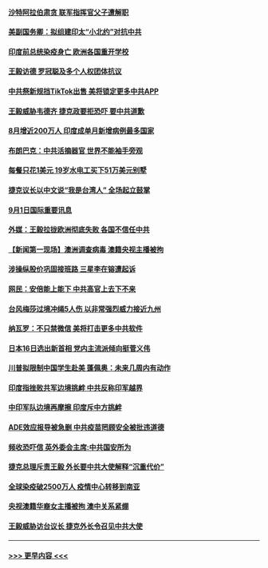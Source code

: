 #### [沙特阿拉伯肃贪 联军指挥官父子遭解职](../pages/prog202/a102931351.md?t=09020002) 
#### [美副国务卿：拟组建印太“小北约”对抗中共](../pages/prog202/a102931361.md?t=09020002) 
#### [印度前总统染疫身亡 欧洲各国重开学校](../pages/prog202/a102931347.md?t=09020002) 
#### [王毅访德 罗冠聪及多个人权团体抗议](../pages/prog202/a102931345.md?t=09020002) 
#### [中共祭新规挡TikTok出售 美将锁定更多中共APP](../pages/prog202/a102931321.md?t=09020002) 
#### [王毅威胁韦德齐 捷克政要拒恐吓 要中共道歉](../pages/prog202/a102931313.md?t=09020002) 
#### [8月增近200万人 印度成单月新增病例最多国家](../pages/prog202/a102931116.md?t=09020002) 
#### [布朗巴克：中共活摘器官 世界不能袖手旁观](../pages/prog202/a102931271.md?t=09020002) 
#### [每餐只花1美元 19岁水电工买下51万美元别墅](../pages/prog202/a102931184.md?t=09020002) 
#### [捷克议长以中文说“我是台湾人” 全场起立鼓掌](../pages/prog202/a102931191.md?t=09020002) 
#### [9月1日国际重要讯息](../pages/prog202/a102931158.md?t=09020002) 
#### [外媒：王毅拉拢欧洲彻底失败 各国不信任中共](../pages/prog202/a102931117.md?t=09020002) 
#### [【新闻第一现场】澳洲调查病毒 澳籍央视主播被拘](../pages/prog202/a102931103.md?t=09020002) 
#### [涉操纵股价巩固接班路 三星李在镕遭起诉](../pages/prog202/a102931091.md?t=09020002) 
#### [网民：安倍能上能下 中共高官上去下不来](../pages/prog202/a102931059.md?t=09020002) 
#### [台风梅莎过境冲绳5人伤 以非常强烈威力接近九州](../pages/prog202/a102931057.md?t=09020002) 
#### [纳瓦罗：不只禁微信 美将打击更多中共软件](../pages/prog202/a102930976.md?t=09020002) 
#### [日本16日选出新首相 党内主流派倾向挺菅义伟](../pages/prog202/a102930914.md?t=09020002) 
#### [川普拟限制中国学生赴美 蓬佩奥：未来几周内有动作](../pages/prog202/a102930887.md?t=09020002) 
#### [印度指挫败共军边境挑衅 中共反称印军越界](../pages/prog202/a102930778.md?t=09020002) 
#### [中印军队边境再摩擦  印度斥中方挑衅](../pages/prog202/a102930758.md?t=09020002) 
#### [ADE效应报导被急删 中共疫苗罔顾安全被批违道德](../pages/prog202/a102930638.md?t=09020002) 
#### [频收恐吓信 英外委会主席:中共国安所为](../pages/prog202/a102930703.md?t=09020002) 
#### [捷克总理斥责王毅 外长要中共大使解释“沉重代价”](../pages/prog202/a102930657.md?t=09020002) 
#### [全球染疫破2500万人 疫情中心转移到南亚](../pages/prog202/a102930570.md?t=09020002) 
#### [央视澳籍华裔女主播被拘 澳中关系紧绷](../pages/prog202/a102930691.md?t=09020002) 
#### [王毅威胁访台议长 捷克外长令召见中共大使](../pages/prog202/a102930679.md?t=09020002) 

----
#### [ >>> 更早内容 <<< ](../indexes/prog202-earlier.md)
